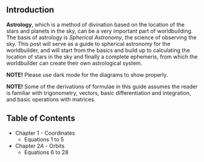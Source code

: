 ## Introduction
**Astrology**, which is a method of divination based on the location of the stars and planets in the sky, can be a very important part of worldbuilding. The basis of astrology is *Spherical Astronomy*, the science of observing the sky. This post will serve as a guide to spherical astronomy for the worldbuilder, and will start from the basics and build up to calculating the location of stars in the sky and finally a complete ephemeris, from which the worldbuilder can create their own astrological system.

**NOTE!** Please use dark mode for the diagrams to show properly.

**NOTE!** Some of the derivations of formulae in this guide assumes the reader is familiar with trigonometry, vectors, basic differentiation and integration, and basic operations with matrices.

## Table of Contents
- Chapter $1$ - Coordinates
  * Equations $1$ to $5$
- Chapter $2A$ - Orbits
  * Equations $6$ to $28$
